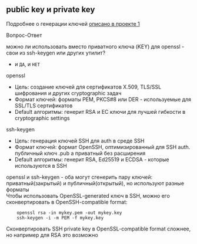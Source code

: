 ## public key и private key

Подробнее о генерации ключей [описано в проекте 1](1/) <br>

Вопрос-Ответ<br>

можно ли использовать вместо приватного ключа (KEY) для openssl - свои из ssh-keygen или других утилит?<br>
* и `ДА`, и `НЕТ`

openssl<br>
* Цель: создание ключей для сертификатов X.509, TLS/SSL шифрования и других cryptographic задач
* Формат ключей: форматы PEM, PKCS#8 или DER - используемые для SSL/TLS сертификатов
* Default алгоритмы: генерит RSA и EC ключи для лучшей гибкости в cryptographic settings

ssh-keygen<br>
* Цель: генерация ключей SSH для auth в среде SSH
* Формат ключей: формат OpenSSH, оптимизированный для SSH auth. публичный ключ .pub а приватный без расширения
* Default алгоритмы: генерит RSA, Ed25519 и ECDSA - которые используются в SSH

openssl и ssh-keygen - оба могут сгенерить пару ключей: приватный(закрытый) и публичный(открытый), но используют разные форматы<br>
Чтобы использовать OpenSSL-generated ключ в SSH, можно его сконвертировать в OpenSSH-compatible format:<br>
```
    openssl rsa -in mykey.pem -out mykey.key
    ssh-keygen -i -m PEM -f mykey.key
```

Сконвертировать SSH private key в OpenSSL-compatible format сложнее, но например для RSA это возможно<br>
